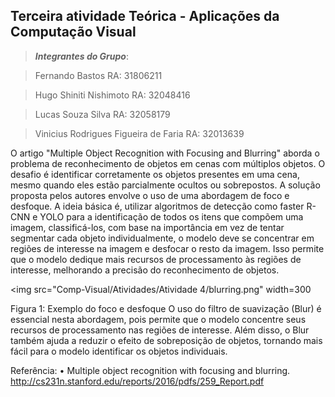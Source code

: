 ## Terceira atividade Teórica - Aplicações da Computação Visual

>***Integrantes do Grupo***:

> Fernando Bastos
> RA: 31806211

> Hugo Shiniti Nishimoto
> RA: 32048416

> Lucas Souza Silva
> RA: 32058179

> Vinicius Rodrigues Figueira de Faria 
> RA: 32013639
> 
O artigo "Multiple Object Recognition with Focusing and Blurring" aborda o problema de reconhecimento de objetos em cenas com múltiplos objetos. 
O desafio é identificar corretamente os objetos presentes em uma cena, mesmo quando eles estão parcialmente ocultos ou sobrepostos.
A solução proposta pelos autores envolve o uso de uma abordagem de foco e desfoque. A ideia básica é, utilizar algoritmos de detecção como faster R-CNN e 
YOLO para a identificação de todos os itens que compõem uma imagem, classificá-los, com base na importância em vez de tentar segmentar cada objeto individualmente, 
o modelo deve se concentrar em regiões de interesse na imagem e desfocar o resto da imagem. Isso permite que o modelo dedique mais recursos de processamento às regiões de interesse, melhorando a precisão do reconhecimento de objetos.

<img src="Comp-Visual/Atividades/Atividade 4/blurring.png" width=300

Figura 1: Exemplo do foco e desfoque
O uso do filtro de suavização (Blur)  é essencial nesta abordagem, pois permite que o modelo concentre seus recursos de processamento nas regiões de interesse. 
Além disso, o Blur também ajuda a reduzir o efeito de sobreposição de objetos, tornando mais fácil para o modelo identificar os objetos individuais.

Referência: 
•	Multiple object recognition with focusing and blurring. http://cs231n.stanford.edu/reports/2016/pdfs/259_Report.pdf
